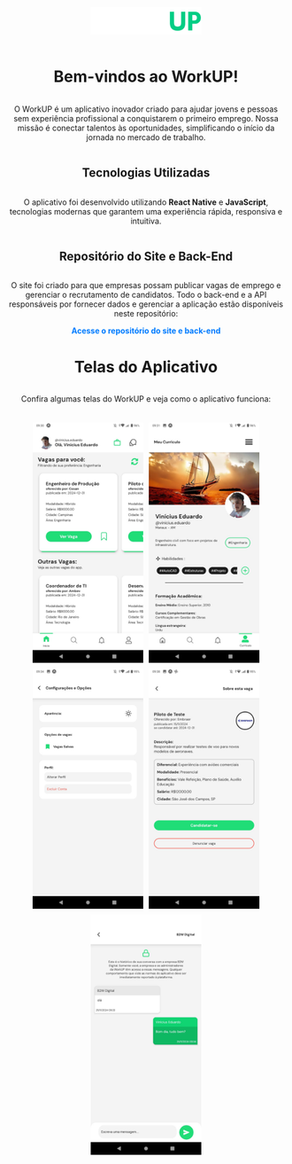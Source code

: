 <div style="display: flex; align-items: center; justify-content: center; flex-direction: column; text-align: center;">
    <img src="https://github.com/Vinidevkz/AppWorkUPTCC/blob/v1/assets/icons/WorkUP%20logo%20(2048%20x%20500%20px)%20(3).png" alt="WorkUP Logo" style="max-width: 200px; margin-bottom: 20px;">
    <h1>Bem-vindos ao WorkUP!</h1>

    
<p>O WorkUP é um aplicativo inovador criado para ajudar jovens e pessoas sem experiência profissional a conquistarem o primeiro emprego. Nossa missão é conectar talentos às oportunidades, simplificando o início da jornada no mercado de trabalho.</p>
<h2>Tecnologias Utilizadas</h2>
<p>O aplicativo foi desenvolvido utilizando <strong>React Native</strong> e <strong>JavaScript</strong>, tecnologias modernas que garantem uma experiência rápida, responsiva e intuitiva.</p>
<h2>Repositório do Site e Back-End</h2>
<p>O site foi criado para que empresas possam publicar vagas de emprego e gerenciar o recrutamento de candidatos. Todo o back-end e a API responsáveis por fornecer dados e gerenciar a aplicação estão disponíveis neste repositório:</p>
<a href="https://github.com/EduardoFelipeSilva/appWorkUP-Sites-e-BackEnd" target="_blank" style="color: #007bff; text-decoration: none; font-weight: bold;">Acesse o repositório do site e back-end</a>
<h1>Telas do Aplicativo</h1>
<p>Confira algumas telas do WorkUP e veja como o aplicativo funciona:</p>
<div style="display: flex; flex-wrap: wrap; gap: 10px; justify-content: center; margin-top: 20px;">
<img src="https://github.com/EduardoFelipeSilva/AppWorkUPTCC/blob/main/assets/screenshots/Home%20Page.jpeg" alt="Tela inicial" style="width: 200px; height: auto;">
<img src="https://github.com/EduardoFelipeSilva/AppWorkUPTCC/blob/main/assets/screenshots/Profile.jpeg" alt="Perfil" style="width: 200px; height: auto;">
<img src="https://github.com/EduardoFelipeSilva/AppWorkUPTCC/blob/main/assets/screenshots/Config%20Menu.jpeg" alt="Menu de configurações" style="width: 200px; height: auto;">
<img src="https://github.com/EduardoFelipeSilva/AppWorkUPTCC/blob/main/assets/screenshots/Vaga.jpeg" alt="Detalhes da vaga" style="width: 200px; height: auto;">
<img src="https://github.com/EduardoFelipeSilva/AppWorkUPTCC/blob/main/assets/screenshots/Chat.jpeg" alt="Chat com empresas" style="width: 200px; height: auto;">
</div>
</div>
